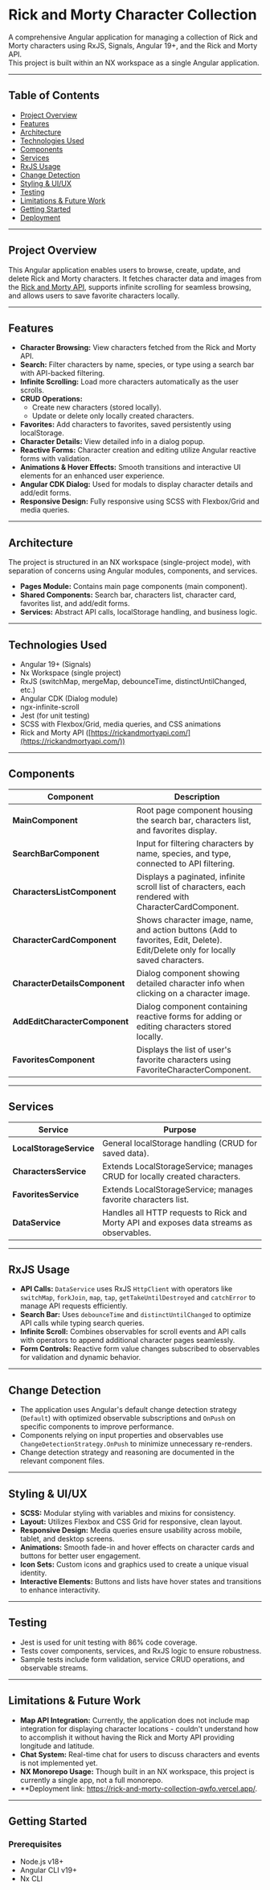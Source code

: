 # Rick and Morty Character Collection

A comprehensive Angular application for managing a collection of Rick and Morty characters using RxJS, Signals, Angular 19+, and the Rick and Morty API.  
This project is built within an NX workspace as a single Angular application.

---

## Table of Contents

- [Project Overview](#project-overview)  
- [Features](#features)  
- [Architecture](#architecture)  
- [Technologies Used](#technologies-used)  
- [Components](#components)  
- [Services](#services)  
- [RxJS Usage](#rxjs-usage)  
- [Change Detection](#change-detection)  
- [Styling & UI/UX](#styling--uiux)  
- [Testing](#testing)  
- [Limitations & Future Work](#limitations--future-work)  
- [Getting Started](#getting-started)  
- [Deployment](#deployment)  

---

## Project Overview

This Angular application enables users to browse, create, update, and delete Rick and Morty characters. It fetches character data and images from the [Rick and Morty API](https://rickandmortyapi.com/), supports infinite scrolling for seamless browsing, and allows users to save favorite characters locally.

---

## Features

- **Character Browsing:** View characters fetched from the Rick and Morty API.  
- **Search:** Filter characters by name, species, or type using a search bar with API-backed filtering.  
- **Infinite Scrolling:** Load more characters automatically as the user scrolls.  
- **CRUD Operations:**  
  - Create new characters (stored locally).  
  - Update or delete only locally created characters.  
- **Favorites:** Add characters to favorites, saved persistently using localStorage.  
- **Character Details:** View detailed info in a dialog popup.  
- **Reactive Forms:** Character creation and editing utilize Angular reactive forms with validation.  
- **Animations & Hover Effects:** Smooth transitions and interactive UI elements for an enhanced user experience.  
- **Angular CDK Dialog:** Used for modals to display character details and add/edit forms.  
- **Responsive Design:** Fully responsive using SCSS with Flexbox/Grid and media queries.

---

## Architecture

The project is structured in an NX workspace (single-project mode), with separation of concerns using Angular modules, components, and services.

- **Pages Module:** Contains main page components (main component).  
- **Shared Components:** Search bar, characters list, character card, favorites list, and add/edit forms.  
- **Services:** Abstract API calls, localStorage handling, and business logic.

---

## Technologies Used

- Angular 19+  (Signals)
- Nx Workspace (single project)  
- RxJS (switchMap, mergeMap, debounceTime, distinctUntilChanged, etc.)  
- Angular CDK (Dialog module)  
- ngx-infinite-scroll  
- Jest (for unit testing)  
- SCSS with Flexbox/Grid, media queries, and CSS animations  
- Rick and Morty API ([https://rickandmortyapi.com/](https://rickandmortyapi.com/))  

---

## Components

| Component              | Description                                                                                      |
|------------------------|--------------------------------------------------------------------------------------------------|
| **MainComponent**      | Root page component housing the search bar, characters list, and favorites display.             |
| **SearchBarComponent**  | Input for filtering characters by name, species, and type, connected to API filtering.           |
| **CharactersListComponent** | Displays a paginated, infinite scroll list of characters, each rendered with CharacterCardComponent. |
| **CharacterCardComponent** | Shows character image, name, and action buttons (Add to favorites, Edit, Delete). Edit/Delete only for locally saved characters. |
| **CharacterDetailsComponent** | Dialog component showing detailed character info when clicking on a character image.          |
| **AddEditCharacterComponent** | Dialog component containing reactive forms for adding or editing characters stored locally.      |
| **FavoritesComponent** | Displays the list of user's favorite characters using FavoriteCharacterComponent.                 |

---

## Services

| Service                | Purpose                                                                                         |
|------------------------|------------------------------------------------------------------------------------------------|
| **LocalStorageService** | General localStorage handling (CRUD for saved data).                                           |
| **CharactersService**   | Extends LocalStorageService; manages CRUD for locally created characters.                      |
| **FavoritesService**    | Extends LocalStorageService; manages favorite characters list.                                 |
| **DataService**         | Handles all HTTP requests to Rick and Morty API and exposes data streams as observables.       |

---

## RxJS Usage

- **API Calls:** `DataService` uses RxJS `HttpClient` with operators like `switchMap`, `forkJoin`, `map`, `tap`, `getTakeUntilDestroyed` and `catchError` to manage API requests efficiently.  
- **Search Bar:** Uses `debounceTime` and `distinctUntilChanged` to optimize API calls while typing search queries.  
- **Infinite Scroll:** Combines observables for scroll events and API calls with operators to append additional character pages seamlessly.  
- **Form Controls:** Reactive form value changes subscribed to observables for validation and dynamic behavior.

---

## Change Detection

- The application uses Angular's default change detection strategy (`Default`) with optimized observable subscriptions and `OnPush` on specific components to improve performance.  
- Components relying on input properties and observables use `ChangeDetectionStrategy.OnPush` to minimize unnecessary re-renders.  
- Change detection strategy and reasoning are documented in the relevant component files.

---

## Styling & UI/UX

- **SCSS:** Modular styling with variables and mixins for consistency.  
- **Layout:** Utilizes Flexbox and CSS Grid for responsive, clean layout.  
- **Responsive Design:** Media queries ensure usability across mobile, tablet, and desktop screens.  
- **Animations:** Smooth fade-in and hover effects on character cards and buttons for better user engagement.  
- **Icon Sets:** Custom icons and graphics used to create a unique visual identity.  
- **Interactive Elements:** Buttons and lists have hover states and transitions to enhance interactivity.

---

## Testing

- Jest is used for unit testing with 86% code coverage.  
- Tests cover components, services, and RxJS logic to ensure robustness.  
- Sample tests include form validation, service CRUD operations, and observable streams.

---

## Limitations & Future Work

- **Map API Integration:** Currently, the application does not include map integration for displaying character locations - couldn't understand how to accomplish it without having the Rick and Morty API providing longitude and latitude.
- **Chat System:** Real-time chat for users to discuss characters and events is not implemented yet.  
- **NX Monorepo Usage:** Though built in an NX workspace, this project is currently a single app, not a full monorepo.  
- **Deployment link: https://rick-and-morty-collection-qwfo.vercel.app/.
---

## Getting Started

### Prerequisites

- Node.js v18+  
- Angular CLI v19+  
- Nx CLI  


